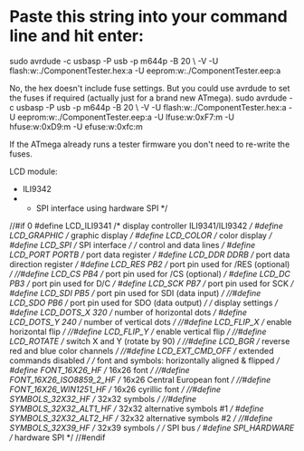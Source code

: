 # Paste this string into your command line and hit enter:
sudo avrdude -c usbasp -P usb -p m644p -B 20 \ -V -U flash:w:./ComponentTester.hex:a -U eeprom:w:./ComponentTester.eep:a

No, the hex doesn't include fuse settings. But you could use avrdude to set the fuses if required (actually just for a brand new ATmega).
sudo avrdude -c usbasp -P usb -p m644p -B 20 \ -V -U flash:w:./ComponentTester.hex:a -U eeprom:w:./ComponentTester.eep:a -U lfuse:w:0xF7:m -U hfuse:w:0xD9:m -U efuse:w:0xfc:m

If the ATmega already runs a tester firmware you don't need to re-write the fuses.

LCD module:
 *  ILI9342
 *  - SPI interface using hardware SPI
 */

//#if 0
#define LCD_ILI9341                     /* display controller ILI9341/ILI9342 */
#define LCD_GRAPHIC                     /* graphic display */
#define LCD_COLOR                       /* color display */
#define LCD_SPI                         /* SPI interface */
/* control and data lines */
#define LCD_PORT         PORTB          /* port data register */
#define LCD_DDR          DDRB           /* port data direction register */
#define LCD_RES          PB2            /* port pin used for /RES (optional) */
//#define LCD_CS           PB4            /* port pin used for /CS (optional) */
#define LCD_DC           PB3            /* port pin used for D/C */
#define LCD_SCK          PB7            /* port pin used for SCK */
#define LCD_SDI          PB5            /* port pin used for SDI (data input) */
//#define LCD_SDO          PB6            /* port pin used for SDO (data output) */
/* display settings */
#define LCD_DOTS_X       320            /* number of horizontal dots */
#define LCD_DOTS_Y       240            /* number of vertical dots */
//#define LCD_FLIP_X                      /* enable horizontal flip */
//#define LCD_FLIP_Y                      /* enable vertical flip */
//#define LCD_ROTATE                      /* switch X and Y (rotate by 90) */
//#define LCD_BGR                         /* reverse red and blue color channels */
//#define LCD_EXT_CMD_OFF                 /* extended commands disabled */
/* font and symbols: horizontally aligned & flipped */
#define FONT_16X26_HF                   /* 16x26 font */
//#define FONT_16X26_ISO8859_2_HF         /* 16x26 Central European font */
//#define FONT_16X26_WIN1251_HF           /* 16x26 cyrillic font */
//#define SYMBOLS_32X32_HF                /* 32x32 symbols */
//#define SYMBOLS_32X32_ALT1_HF           /* 32x32 alternative symbols #1 */
#define SYMBOLS_32X32_ALT2_HF           /* 32x32 alternative symbols #2 */
//#define SYMBOLS_32X39_HF                /* 32x39 symbols */
/* SPI bus */
#define SPI_HARDWARE                    /* hardware SPI */
//#endif

